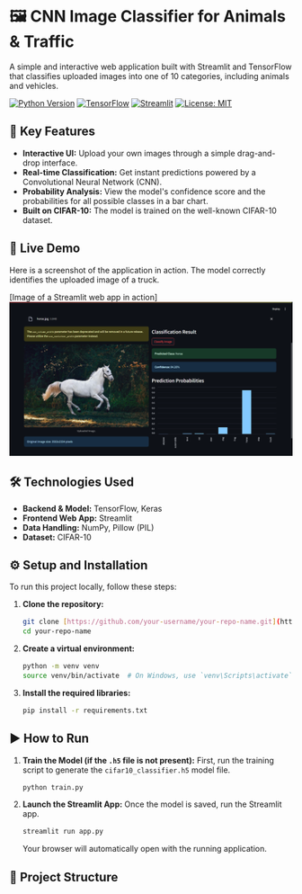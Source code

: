 # 🖼️ CNN Image Classifier for Animals & Traffic

A simple and interactive web application built with Streamlit and TensorFlow that classifies uploaded images into one of 10 categories, including animals and vehicles.

[![Python Version](https://img.shields.io/badge/Python-3.10-blue.svg)](https://www.python.org/)
[![TensorFlow](https://img.shields.io/badge/TensorFlow-2.x-orange.svg)](https://www.tensorflow.org/)
[![Streamlit](https://img.shields.io/badge/Streamlit-1.x-red.svg)](https://streamlit.io/)
[![License: MIT](https://img.shields.io/badge/License-MIT-yellow.svg)](https://opensource.org/licenses/MIT)

## 🌟 Key Features

-   **Interactive UI:** Upload your own images through a simple drag-and-drop interface.
-   **Real-time Classification:** Get instant predictions powered by a Convolutional Neural Network (CNN).
-   **Probability Analysis:** View the model's confidence score and the probabilities for all possible classes in a bar chart.
-   **Built on CIFAR-10:** The model is trained on the well-known CIFAR-10 dataset.

## 🚀 Live Demo

Here is a screenshot of the application in action. The model correctly identifies the uploaded image of a truck.

[Image of a Streamlit web app in action]
![Streamlit App Demo](demo.png)

## 🛠️ Technologies Used

-   **Backend & Model:** TensorFlow, Keras
-   **Frontend Web App:** Streamlit
-   **Data Handling:** NumPy, Pillow (PIL)
-   **Dataset:** CIFAR-10

## ⚙️ Setup and Installation

To run this project locally, follow these steps:

1.  **Clone the repository:**
    ```bash
    git clone [https://github.com/your-username/your-repo-name.git](https://github.com/your-username/your-repo-name.git)
    cd your-repo-name
    ```

2.  **Create a virtual environment:**
    ```bash
    python -m venv venv
    source venv/bin/activate  # On Windows, use `venv\Scripts\activate`
    ```

3.  **Install the required libraries:**
    ```bash
    pip install -r requirements.txt
    ```

## ▶️ How to Run

1.  **Train the Model (if the `.h5` file is not present):**
    First, run the training script to generate the `cifar10_classifier.h5` model file.
    ```bash
    python train.py
    ```

2.  **Launch the Streamlit App:**
    Once the model is saved, run the Streamlit app.
    ```bash
    streamlit run app.py
    ```
    Your browser will automatically open with the running application.

## 📁 Project Structure